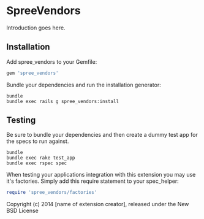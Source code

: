 SpreeVendors
============

Introduction goes here.

Installation
------------

Add spree_vendors to your Gemfile:

```ruby
gem 'spree_vendors'
```

Bundle your dependencies and run the installation generator:

```shell
bundle
bundle exec rails g spree_vendors:install
```

Testing
-------

Be sure to bundle your dependencies and then create a dummy test app for the specs to run against.

```shell
bundle
bundle exec rake test_app
bundle exec rspec spec
```

When testing your applications integration with this extension you may use it's factories.
Simply add this require statement to your spec_helper:

```ruby
require 'spree_vendors/factories'
```

Copyright (c) 2014 [name of extension creator], released under the New BSD License
